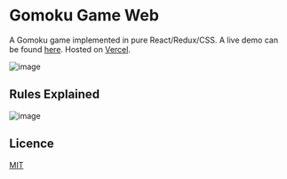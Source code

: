 # Gomoku Game Web

A Gomoku game implemented in pure React/Redux/CSS. A live demo can be found [here](https://www.yuchenz.net/profile/web-game). Hosted on [Vercel](https://vercel.com/).

![image](https://user-images.githubusercontent.com/10768904/111077920-656f0680-84c9-11eb-9656-232577eeaba3.png)

## Rules Explained

![image](https://user-images.githubusercontent.com/10768904/111078050-170e3780-84ca-11eb-8c5d-a0bfce0b3269.png)

## Licence

[MIT](https://opensource.org/licenses/MIT)
